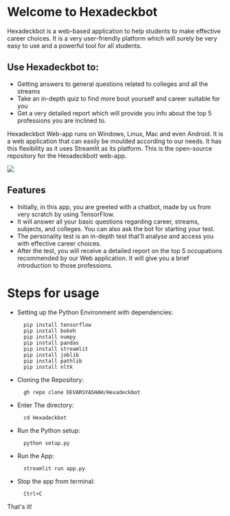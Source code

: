 # Welcome to Hexadeckbot
Hexadeckbot is a web-based application to help students to make effective career choices.
It is a very user-friendly platform which will surely be very easy to use and a powerful tool for all students.
## Use Hexadeckbot to:
- Getting answers to general questions related to colleges and all the streams
- Take an in-depth quiz to find more bout yourself and career suitable for you
- Get a very detailed report which will provide you info about the top 5 professions you are inclined to.

Hexadeckbot Web-app runs on Windows, Linux, Mac and even Android. It is a web application that can easily be moulded according to our needs. It has this flexibility as it uses Streamlit as its platform.
This is the open-source repository for the Hexadeckbott web-app. 

![](img/21.png)

## Features
- Initially, in this app, you are greeted with a chatbot, made by us from very scratch by using TensorFlow.
- It will answer all your basic questions regarding career, streams, subjects, and colleges. You can also ask the bot for starting your test.
- The personality test is an in-depth test that’ll analyse and access you with effective career choices.
- After the test, you will receive a detailed report on the top 5 occupations recommended by our Web application. It will give you a brief introduction to those professions. 

# Steps for usage
- Setting up the Python Environment with dependencies:

        pip install tensorflow
        pip install bokeh
        pip install numpy
        pip install pandas
        pip install streamlit
        pip install joblib
        pip install pathlib
        pip install nltk

- Cloning the Repository: 

        gh repo clone DEVARSYASHAH/Hexadeckbot
- Enter The directory: 

        cd Hexadeckbot
- Run the Python setup:
        
        python setup.py
- Run the App:

        streamlit run app.py
- Stop the app from terminal:

        Ctrl+C

That's it!
